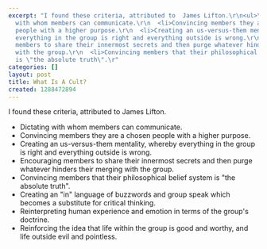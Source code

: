 ```yaml
---
excerpt: "I found these criteria, attributed to  James Lifton.\r\n<ul>\r\n  <li>Dictating
  with whom members can communicate.\r\n  <li>Convincing members they are a chosen
  people with a higher purpose.\r\n  <li>Creating an us-versus-them mentality, whereby
  everything in the group is right and everything outside is wrong.\r\n  <li>Encouraging
  members to share their innermost secrets and then purge whatever hinders their merging
  with the group.\r\n  <li>Convincing members that their philosophical belief system
  is \"the absolute truth\".\r"
categories: []
layout: post
title: What Is A Cult?
created: 1288472894
---
```

I found these criteria, attributed to  James Lifton.
<ul>
  <li>Dictating with whom members can communicate.
  <li>Convincing members they are a chosen people with a higher purpose.
  <li>Creating an us-versus-them mentality, whereby everything in the group is right and everything outside is wrong.
  <li>Encouraging members to share their innermost secrets and then purge whatever hinders their merging with the group.
  <li>Convincing members that their philosophical belief system is "the absolute truth".
  <li>Creating an "in" language of buzzwords and group speak which becomes a substitute for critical thinking.
  <li>Reinterpreting human experience and emotion in terms of the group's doctrine.
  <li>Reinforcing the idea that life within the group is good and worthy, and life outside evil and pointless.
</ul>

